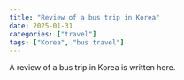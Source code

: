 ```yaml
---
title: "Review of a bus trip in Korea"
date: 2025-01-31
categories: ["travel"]
tags: ["Korea", "bus travel"]
---
```


A review of a bus trip in Korea is written here.